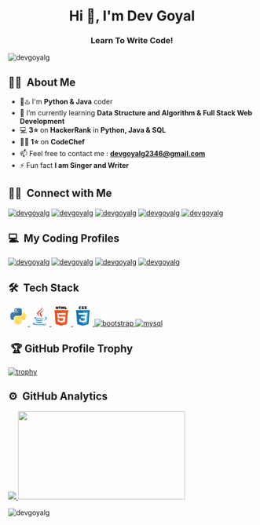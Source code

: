 <h1 align="center">Hi 👋, I'm Dev Goyal </h1>
<h3 align="center">Learn To Write Code!</h3>

<p align="left"> <img src="https://komarev.com/ghpvc/?username=DevGoyalG&label=Profile%20views&color=0e75b6&style=flat" alt="devgoyalg" /> </p>

## 👨‍💻  &nbsp;About Me 
- 🐍♨️ I'm **Python & Java** coder
- 🌱 I’m currently learning **Data Structure and Algorithm & Full Stack Web Development**
- 💻 **3⭐** on **HackerRank** in **Python, Java & SQL**
- 👨‍💻 **1⭐** on **CodeChef**
- 📫 Feel free to contact me : **devgoyalg2346@gmail.com**
- ⚡ Fun fact **I am Singer and Writer**

 ## 🤝🏻 &nbsp;Connect with Me

<p align="left">
  
<a href="https://www.linkedin.com/in/devgoyalg/" target="blank"><img align="center" src="https://raw.githubusercontent.com/rahuldkjain/github-profile-readme-generator/master/src/images/icons/Social/linked-in-alt.svg" alt="devgoyalg" height="30" width="40" /></a>
<a href="https://twitter.com/devgoyalg" target="blank"><img align="center" src="https://raw.githubusercontent.com/rahuldkjain/github-profile-readme-generator/master/src/images/icons/Social/twitter.svg" alt="devgoyalg" height="30" width="40" /></a>
<a href="https://www.instagram.com/dev_goyal_g/" target="blank"><img align="center" src="https://raw.githubusercontent.com/rahuldkjain/github-profile-readme-generator/master/src/images/icons/Social/instagram.svg" alt="devgoyalg" height="30" width="40" /></a>
<a href="https://www.snapchat.com/add/dev.goyalg" target="blank"><img align="center" src="https://github.com/rahuldkjain/github-profile-readme-generator/blob/master/src/images/icons/Social/snapchat.svg" alt="devgoyalg" height="30" width="40" /></a>
<a href="https://discord.com/users/devgoyalg" target="blank"><img align="center" src="https://github.com/rahuldkjain/github-profile-readme-generator/blob/master/src/images/icons/Social/discord.svg" alt="devgoyalg" height="30" width="40" /></a>

</p>

 ## 💻 &nbsp;My Coding Profiles

<p align="left">

<a href="https://www.codechef.com/users/devgoyalg" target="blank"><img align="center" src="https://cdn.jsdelivr.net/npm/simple-icons@3.1.0/icons/codechef.svg" alt="devgoyalg" height="30" width="40" /></a>
<a href="https://leetcode.com/devgoyalg/" target="blank"><img align="center" src="https://raw.githubusercontent.com/rahuldkjain/github-profile-readme-generator/master/src/images/icons/Social/leet-code.svg" alt="devgoyalg" height="30" width="40" /></a>
<a href="https://www.hackerrank.com/devgoyalg" target="blank"><img align="center" src="https://raw.githubusercontent.com/rahuldkjain/github-profile-readme-generator/master/src/images/icons/Social/hackerrank.svg" alt="devgoyalg" height="30" width="40" /></a>
<a href="https://auth.geeksforgeeks.org/user/devgoyalg/" target="blank"><img align="center" src="https://raw.githubusercontent.com/rahuldkjain/github-profile-readme-generator/master/src/images/icons/Social/geeks-for-geeks.svg" alt="devgoyalg" height="30" width="40" /></a>

</p>

## 🛠 &nbsp;Tech Stack

<p align="left"> 

<a href="https://www.python.org" target="_blank" rel="noreferrer"> <img src="https://raw.githubusercontent.com/devicons/devicon/master/icons/python/python-original.svg" alt="python" width="40" height="40"/> </a> 
<a href="https://www.java.com" target="_blank" rel="noreferrer"> <img src="https://raw.githubusercontent.com/devicons/devicon/master/icons/java/java-original.svg" alt="java" width="40" height="40"/> </a>
<a href="https://www.w3.org/html/" target="_blank" rel="noreferrer"> <img src="https://raw.githubusercontent.com/devicons/devicon/master/icons/html5/html5-original-wordmark.svg" alt="html5" width="40" height="40"/> </a> 
<a href="https://www.w3schools.com/css/" target="_blank" rel="noreferrer"> <img src="https://raw.githubusercontent.com/devicons/devicon/master/icons/css3/css3-original-wordmark.svg" alt="css3" width="40" height="40"/> </a>
<a href="https://getbootstrap.com/" target="_blank" rel="noreferrer"> <img src="https://github.com/rahuldkjain/github-profile-readme-generator/blob/master/src/images/icons/FrontendDevelopment/bootstrap.svg" alt="bootstrap" width="40" height="40"/> </a> 
<a href="https://www.mysql.com/" target="_blank" rel="noreferrer"> <img src="https://github.com/rahuldkjain/github-profile-readme-generator/blob/master/src/images/icons/Database/mysql.svg" alt="mysql" width="40" height="40"/> </a> 


</p>

<p>

## &nbsp;🏆 GitHub Profile Trophy
[![trophy](https://github-profile-trophy.vercel.app/?username=DevGoyalG&theme=algolia)](https://github.com/DevGoyalG/github-profile-trophy)

## ⚙️ &nbsp;GitHub Analytics

<p align="left">
<a href="https://github.com/DevGoyalG">
  <img height="180em" src="https://github-readme-stats-eight-theta.vercel.app/api?username=DevGoyalG&show_icons=true&theme=algolia&include_all_commits=true&count_private=true"/>
  <img height="180em" width = "340em" src="https://github-readme-stats-eight-theta.vercel.app/api/top-langs/?username=DevGoyalG&layout=compact&langs_count=8&theme=algolia"/>
</a>
</p>


<p><img align="center" src="https://github-readme-streak-stats.herokuapp.com/?user=devgoyalg&" alt="devgoyalg" /></p>

